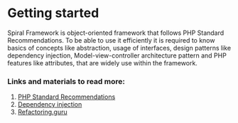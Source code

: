 # Getting started

Spiral Framework is object-oriented framework that follows PHP Standard Recommendations. To be able to use it efficiently it is required to know basics of concepts like abstraction, usage of interfaces, design patterns like dependency injection, Model-view-controller architecture pattern and PHP features like attributes, that are widely use within the framework.

### Links and materials to read more:
1. [PHP Standard Recommendations](https://www.php-fig.org/psr/)
2. [Dependency injection](https://designpatternsphp.readthedocs.io/en/latest/Structural/DependencyInjection/README.html)
3. [Refactoring.guru](https://refactoring.guru/design-patterns/php)